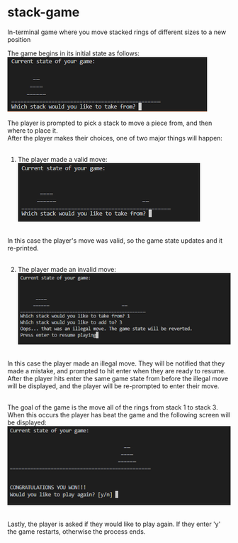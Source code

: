 # stack-game
In-terminal game where you move stacked rings of different sizes to a new position<br/>

The game begins in its initial state as follows:<br/>
![Alt text](https://github.com/Noah-Behm/stack-game/blob/main/start.PNG?raw=true "Title")

The player is prompted to pick a stack to move a piece from, and then where to place it.<br/>
After the player makes their choices, one of two major things will happen:<br/><br/>

1. The player made a valid move:<br/>
![Alt text](https://github.com/Noah-Behm/stack-game/blob/main/valid_move.PNG?raw=true "Title")<br/><br/>

In this case the player's move was valid, so the game state updates and it re-printed.<br/><br/>

2. The player made an invalid move:<br/>
![Alt text](https://github.com/Noah-Behm/stack-game/blob/main/invalid_move.PNG?raw=true "Title")<br/><br/>

In this case the player made an illegal move. They will be notified that they made a mistake, and prompted to hit enter when they are ready to resume.<br/>
After the player hits enter the same game state from before the illegal move will be displayed, and the player will be re-prompted to enter their move.<br/><br/>

The goal of the game is the move all of the rings from stack 1 to stack 3. When this occurs the player has beat the game and the following screen will be displayed:<br/>
![Alt text](https://github.com/Noah-Behm/stack-game/blob/main/win.PNG?raw=true "Title")<br/><br/>

Lastly, the player is asked if they would like to play again. If they enter 'y' the game restarts, otherwise the process ends.